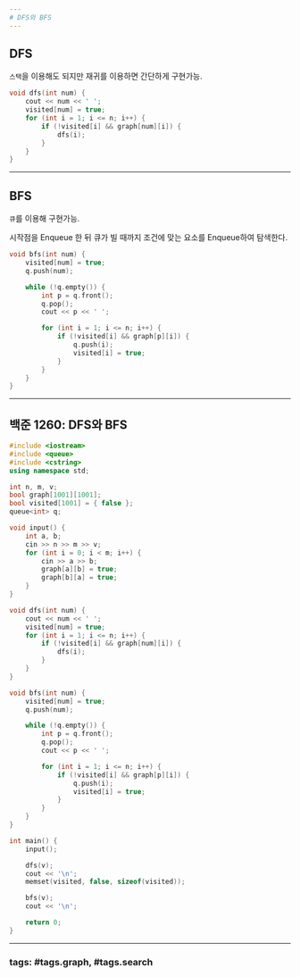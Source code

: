```yaml
---
# DFS와 BFS
---
```


## DFS

`스택`을 이용해도 되지만 재귀를 이용하면 간단하게 구현가능.

```cpp
void dfs(int num) {
	cout << num << ' ';
	visited[num] = true;
	for (int i = 1; i <= n; i++) {
		if (!visited[i] && graph[num][i]) {
			dfs(i);
		}
	}
}
```

---

## BFS

`큐`를 이용해 구현가능.

시작점을 Enqueue 한 뒤 큐가 빌 때까지 조건에 맞는 요소를 Enqueue하여 탐색한다.

```cpp
void bfs(int num) {
	visited[num] = true;
	q.push(num);

	while (!q.empty()) {
		int p = q.front();
		q.pop();
		cout << p << ' ';

		for (int i = 1; i <= n; i++) {
			if (!visited[i] && graph[p][i]) {
				q.push(i);
				visited[i] = true;
			}
		}
	}
}
```

---

## 백준 1260: DFS와 BFS

```cpp
#include <iostream>
#include <queue>
#include <cstring>
using namespace std;

int n, m, v;
bool graph[1001][1001];
bool visited[1001] = { false };
queue<int> q;

void input() {
	int a, b;
	cin >> n >> m >> v;
	for (int i = 0; i < m; i++) {
		cin >> a >> b;
		graph[a][b] = true;
		graph[b][a] = true;
	}
}

void dfs(int num) {
	cout << num << ' ';
	visited[num] = true;
	for (int i = 1; i <= n; i++) {
		if (!visited[i] && graph[num][i]) {
			dfs(i);
		}
	}
}

void bfs(int num) {
	visited[num] = true;
	q.push(num);

	while (!q.empty()) {
		int p = q.front();
		q.pop();
		cout << p << ' ';

		for (int i = 1; i <= n; i++) {
			if (!visited[i] && graph[p][i]) {
				q.push(i);
				visited[i] = true;
			}
		}
	}
}

int main() {
	input();

	dfs(v);
	cout << '\n';
	memset(visited, false, sizeof(visited));

	bfs(v);
	cout << '\n';

	return 0;
}
```

---
### tags: #tags.graph, #tags.search